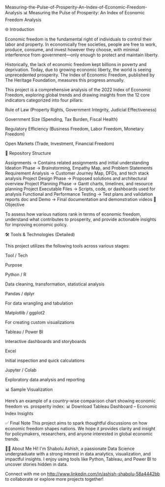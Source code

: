Measuring-the-Pulse-of-Prosperity-An-Index-of-Economic-Freedom-Analysis
📊 Measuring the Pulse of Prosperity: An Index of Economic Freedom Analysis

🌐 Introduction

Economic freedom is the fundamental right of individuals to control their labor and property. In economically free societies, people are free to work, produce, consume, and invest however they choose, with minimal interference from government—only enough to protect and maintain liberty.

Historically, the lack of economic freedom kept billions in poverty and deprivation. Today, due to growing economic liberty, the world is seeing unprecedented prosperity. The Index of Economic Freedom, published by The Heritage Foundation, measures this progress annually.

This project is a comprehensive analysis of the 2022 Index of Economic Freedom, exploring global trends and drawing insights from the 12 core indicators categorized into four pillars:

Rule of Law (Property Rights, Government Integrity, Judicial Effectiveness)

Government Size (Spending, Tax Burden, Fiscal Health)

Regulatory Efficiency (Business Freedom, Labor Freedom, Monetary Freedom)

Open Markets (Trade, Investment, Financial Freedom)

📁 Repository Structure

Assignments → Contains related assignments and initial understanding
Ideation Phase → Brainstorming, Empathy Map, and Problem Statements
Requirement Analysis → Customer Journey Map, DFDs, and tech stack analysis
Project Design Phase → Proposed solutions and architectural overview
Project Planning Phase → Gantt charts, timelines, and resource planning
Project Executable Files → Scripts, code, or dashboards used for analysis
Functional and Performance Testing → Test plans and validation reports
doc and Demo → Final documentation and demonstration videos
📌 Objective

To assess how various nations rank in terms of economic freedom, understand what contributes to prosperity, and provide actionable insights for improving economic policy.

🛠️ Tools & Technologies (Detailed)

This project utilizes the following tools across various stages:

Tool / Tech

Purpose

Python / R

Data cleaning, transformation, statistical analysis

Pandas / dplyr

For data wrangling and tabulation

Matplotlib / ggplot2

For creating custom visualizations

Tableau / Power BI

Interactive dashboards and storyboards

Excel

Initial inspection and quick calculations

Jupyter / Colab

Exploratory data analysis and reporting

📊 Sample Visualization

Here’s an example of a country-wise comparison chart showing economic freedom vs. prosperity index: 📊 Download Tableau Dashboard – Economic Index Insights

✅ Final Note This project aims to spark thoughtful discussions on how economic freedom shapes nations. We hope it provides clarity and insight for policymakers, researchers, and anyone interested in global economic trends.

👩‍💻 About Me
Hi! I'm Shabolu Ashish, a passionate Data Science undergraduate with a strong interest in data analytics, visualization, and impactful insights. I enjoy using tools like Python, Tableau, and Power BI to uncover stories hidden in data.

Connect with me on http://www.linkedin.com/in/ashish-shabolu-58a4442bb to collaborate or explore more projects together!


